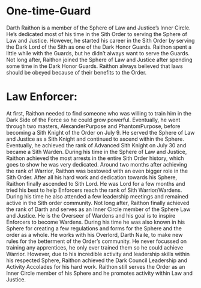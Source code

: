 # One-time-Guard

Darth Raithon is a member of the Sphere of Law and Justice’s Inner Circle.
He’s dedicated most of his time in the Sith Order to serving the Sphere of Law and Justice.
However, he started his career in the Sith Order by serving the Dark Lord of the Sith as one of the Dark Honor Guards.
Raithon spent a little while with the Guards, but he didn’t always want to serve the Guards.
Not long after, Raithon joined the Sphere of Law and Justice after spending some time in the Dark Honor Guards.
Raithon always believed that laws should be obeyed because of their benefits to the Order.

# Law Enforcer:

At first, Raithon needed to find someone who was willing to train him in the Dark Side of the Force so he could grow powerful.
Eventually, he went through two masters, AlexanderPurpose and PhantomPurpose, before becoming a Sith Knight of the Order on July 9.
He served the Sphere of Law and Justice as a Sith Knight and continued to ascend within the Sphere.
Eventually, he achieved the rank of Advanced Sith Knight on July 30 and became a Sith Warden.
During his time in the Sphere of Law and Justice, Raithon achieved the most arrests in the entire Sith Order history, which goes to show he was very dedicated.
Around two months after achieving the rank of Warrior, Raithon was bestowed with an even bigger role in the Sith Order.
After all his hard work and dedication towards his Sphere, Raithon finally ascended to Sith Lord.
He was Lord for a few months and tried his best to help Enforcers reach the rank of Sith Warrior/Wardens.
During his time he also attended a few leadership meetings and remained active in the Sith order community.
Not long after, Raithon finally achieved the rank of Darth and serves as an Inner Circle member of the Sphere Law and Justice.
He is the Overseer of Wardens and his goal is to inspire Enforcers to become Wardens.
During his time he was also known in his Sphere for creating a few regulations and forms for the Sphere and the order as a whole.
He works with his Overlord, Darth Naile, to make new rules for the betterment of the Order’s community.
He never focussed on training any apprentices, he only ever trained them so he could achieve Warrior.
However, due to his incredible activity and leadership skills within his respected Sphere, Raithon achieved the Dark Council Leadership and Activity Accolades for his hard work.
Raithon still serves the Order as an Inner Circle member of his Sphere and he promotes activity within Law and Justice.

